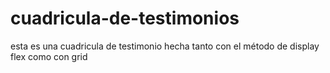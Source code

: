 # cuadricula-de-testimonios
esta es una cuadricula de testimonio hecha tanto con el método de  display flex como con grid
